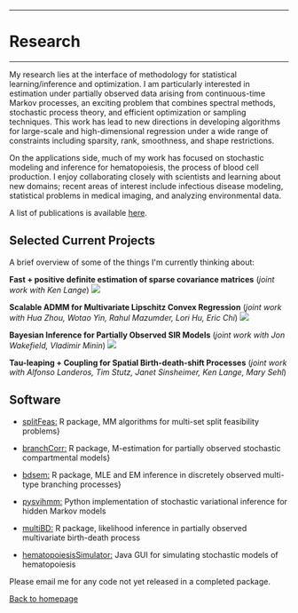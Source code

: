 ---

# [](#header-1)Research
-------

My research lies at the interface of methodology for statistical learning/inference and optimization. I am particularly interested in estimation under partially observed data arising from continuous-time Markov processes, an exciting problem that combines spectral methods, stochastic process theory, and efficient optimization or sampling techniques. This work has lead to new directions in developing algorithms for large-scale and high-dimensional regression under a wide range of constraints including sparsity, rank, smoothness, and shape restrictions. 

On the applications side, much of my work has focused on stochastic modeling and inference for hematopoiesis, the process of blood cell production. I enjoy collaborating closely with scientists and learning about new domains; recent areas of interest include infectious disease modeling, statistical problems in medical imaging, and analyzing environmental data.

A list of publications is available [here](https://jasonxu90.github.io/publications.html).


Selected Current Projects
-------
A brief overview of some of the things I'm currently thinking about:

__Fast + positive definite estimation of sparse covariance matrices__ (_joint work with Ken Lange_)
![](https://jasonxu90.github.io/files/cov)

__Scalable ADMM for Multivariate Lipschitz Convex Regression__ (_joint work with Hua Zhou, Wotao Yin, Rahul Mazumder, Lori Hu, Eric Chi_)
![](https://jasonxu90.github.io/files/convex)

__Bayesian Inference for Partially Observed SIR Models__ (_joint work with Jon Wakefield, Vladimir Minin_)
![](https://jasonxu90.github.io/files/sir)

__Tau-leaping + Coupling for Spatial Birth-death-shift Processes__ (_joint work with Alfonso Landeros, Tim Stutz, Janet Sinsheimer, Ken Lange, Mary Sehl_)


Software
-------
* [splitFeas:](https://github.com/jasonxu90/splitFeas) R package, MM algorithms for multi-set split feasibility problems} 

* [branchCorr:](https://github.com/jasonxu90/branchCorr) R package, M-estimation for partially observed stochastic compartmental models} 

* [bdsem:](https://github.com/jasonxu90/bdsem) R package, MLE and EM inference in discretely observed multi-type branching processes} 

* [pysvihmm:](https://github.com/dillonalaird/pysvihmm) Python implementation of stochastic variational inference for hidden Markov models 

* [multiBD:](https://cran.rstudio.com/web/packages/MultiBD/index.html) R package, likelihood inference in partially observed multivariate birth-death process 

* [hematopoiesisSimulator:](https://els.comotion.uw.edu/express_license_technologies/hematopoiesissimulator) Java GUI for simulating stochastic models of hematopoiesis

Please email me for any code not yet released in a completed package.

[Back to homepage](./)

